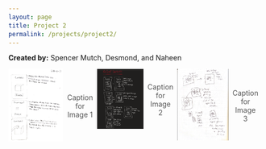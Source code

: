```yaml
---
layout: page
title: Project 2
permalink: /projects/project2/
---
```

<!-- Swiper for photo sliding -->
<link rel="stylesheet" href="https://unpkg.com/swiper/swiper-bundle.min.css" />
<script src="https://unpkg.com/swiper/swiper-bundle.min.js"></script>
<!-- Fancybox CSS -->
<link rel="stylesheet" href="https://cdnjs.cloudflare.com/ajax/libs/fancybox/3.5.7/jquery.fancybox.min.css" />
<!-- jQuery (required for Fancybox) -->
<script src="https://code.jquery.com/jquery-3.6.0.min.js"></script>
<!-- Fancybox JS -->
<script src="https://cdnjs.cloudflare.com/ajax/libs/fancybox/3.5.7/jquery.fancybox.min.js"></script>

**Created by:** Spencer Mutch, Desmond, and Naheen

<div class="swiper-container">
  <div class="swiper-wrapper">
    <div class="swiper-slide">
      <a href="/assets/images/drawing-refined.png" data-fancybox="gallery">
        <img src="/assets/images/drawing-refined.png" alt="Photo 1">
      </a>
      <div class="caption">Caption for Image 1</div>
    </div>
    <div class="swiper-slide">
      <a href="/assets/images/desmond.png" data-fancybox="gallery">
        <img src="/assets/images/desmond.png" alt="Photo 2">
      </a>
      <div class="caption">Caption for Image 2</div>
    </div>
    <div class="swiper-slide">
      <a href="/assets/images/Naheen.png" data-fancybox="gallery">
        <img src="/assets/images/Naheen.png" alt="Photo 3">
      </a>
      <div class="caption">Caption for Image 3</div>
    </div>
  </div>
  <!-- Add Pagination -->
  <div class="swiper-pagination"></div>
  <!-- Add Navigation -->
  <div class="swiper-button-next"></div>
  <div class="swiper-button-prev"></div>
</div>

<style>
  .swiper-container {
    width: 100%;
    height: 400px; /* Set desired height */
    overflow: hidden;
    position: relative;
  }
  .swiper-wrapper {
    display: flex;
  }
  .swiper-slide {
    display: flex; /* Use flexbox for centering */
    justify-content: center; /* Center content */
    align-items: center; /* Center vertically */
    height: 100%;
  }
  .swiper-slide img {
  max-width: 100%; 
  max-height: 100%; /* Limit max height to slide height */
  object-fit: contain; /* Scale the image to fit within the slide */
  }
  .caption {
    text-align: center;
    font-size: 14px;
    padding: 8px;
    color: #555;
  }
  /* Adjust button styles */
  .swiper-button-next,
  .swiper-button-prev {
    color: #000;
    width: 30px;
    height: 30px;
    top: 50%;
    transform: translateY(-50%);
    z-index: 10; /* Ensure buttons are on top */
    position: absolute;
  }

  .swiper-button-next {
    right: -50px; /* Position next button */
  }

  .swiper-button-prev {
    left: -50px; /* Position prev button */
  }

  .swiper-pagination {
    bottom: -30px; /* Position pagination correctly */
    text-align: center; /* Center pagination indicators */
    position: absolute;
    left: 0;
    right: 0;
  }
</style>

<script>
  $(document).ready(function() {
    new Swiper('.swiper-container', {
      loop: true,
      centeredSlides: true,
      slidesPerView: 1, // Ensure only one image is visible
      spaceBetween: 0, // Remove space between slides
      navigation: {
        nextEl: '.swiper-button-next',
        prevEl: '.swiper-button-prev',
      },
      pagination: {
        el: '.swiper-pagination',
        clickable: true,
      },
    });
    
    // Initialize Fancybox
    $('[data-fancybox="gallery"]').fancybox({
      loop: true,
      transitionEffect: "fade",
    });
  });
</script>
